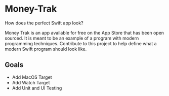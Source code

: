 # Money-Trak
How does the perfect Swift app look?

Money Trak is an app available for free on the App Store that has been open sourced. It is meant to be an example of a program with modern programming techniques. Contribute to this project to help define what a modern Swift program should look like.

## Goals
- Add MacOS Target
- Add Watch Target
- Add Unit and UI Testing

